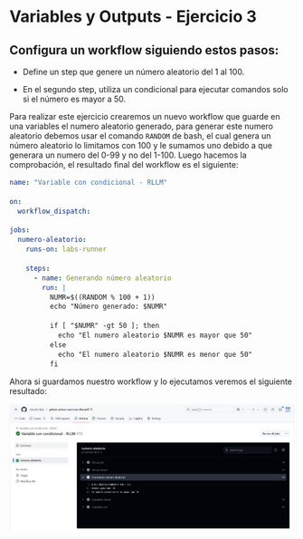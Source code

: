 # Variables y Outputs - Ejercicio 3

## Configura un workflow siguiendo estos pasos:

- Define un step que genere un número aleatorio del 1 al 100.

- En el segundo step, utiliza un condicional para ejecutar comandos solo si el número es mayor a 50.

Para realizar este ejercicio crearemos un nuevo workflow que guarde en una variables el numero aleatorio generado, para generar este numero aleatorio debemos usar el comando `RANDOM` de bash, el cual genera un número aleatorio lo limitamos con 100 y le sumamos uno debido a que generara un numero del 0-99 y no del 1-100. Luego hacemos la comprobación, el resultado final del workflow es el siguiente:

```yaml
name: "Variable con condicional - RLLM"

on:
  workflow_dispatch:

jobs:
  numero-aleatorio:
    runs-on: labs-runner

    steps:
      - name: Generando número aleatorio
        run: |
          NUMR=$((RANDOM % 100 + 1))
          echo "Número generado: $NUMR"

          if [ "$NUMR" -gt 50 ]; then
            echo "El numero aleatorio $NUMR es mayor que 50"
          else
            echo "El numero aleatorio $NUMR es menor que 50"
          fi
```

Ahora si guardamos nuestro workflow y lo ejecutamos veremos el siguiente resultado:

![Resultado del workflow funcionando](../../datos/imgs/variable3_1.png)
